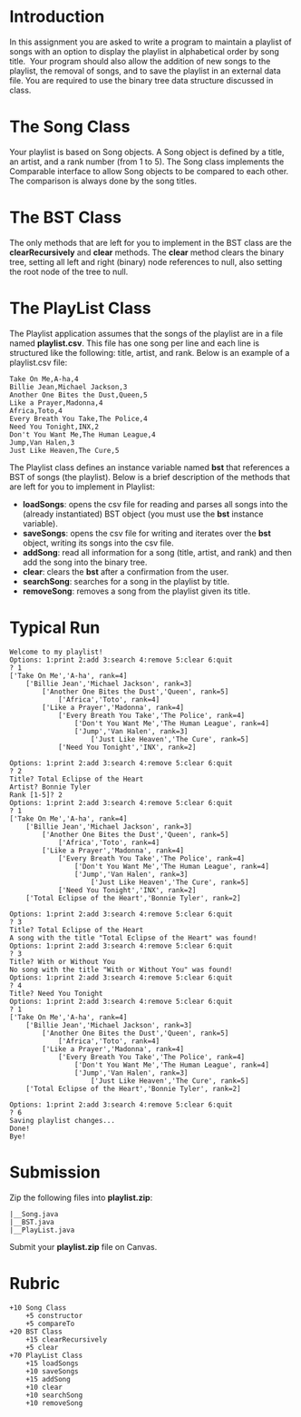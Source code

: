 # Introduction 

In this assignment you are asked to write a program to maintain a playlist of songs with an option to display the playlist in alphabetical order by song title.  Your program should also allow the addition of new songs to the playlist, the removal of songs, and to save the playlist in an external data file. You are required to use the binary tree data structure discussed in class. 

# The Song Class 

Your playlist is based on Song objects.  A Song object is defined by a title, an artist, and a rank number (from 1 to 5).  The Song class implements the Comparable<Song> interface to allow Song objects to be compared to each other. The comparison is always done by the song titles. 

# The BST Class 

The only methods that are left for you to implement in the BST class are the **clearRecursively** and **clear** methods. The **clear** method clears the binary tree, setting all left and right (binary) node references to null, also setting the root node of the tree to null. 

# The PlayList Class 

The Playlist application assumes that the songs of the playlist are in a file named **playlist.csv**. This file has one song per line and each line is structured like the following: title, artist, and rank.  Below is an example of a playlist.csv file:  

```
Take On Me,A-ha,4
Billie Jean,Michael Jackson,3
Another One Bites the Dust,Queen,5
Like a Prayer,Madonna,4
Africa,Toto,4
Every Breath You Take,The Police,4
Need You Tonight,INX,2
Don't You Want Me,The Human League,4
Jump,Van Halen,3
Just Like Heaven,The Cure,5
```

The Playlist class defines an instance variable named **bst** that references a BST of songs (the playlist). Below is a brief description of the methods that are left for you to implement in Playlist:  

* **loadSongs**: opens the csv file for reading and parses all songs into the (already instantiated) BST object (you must use the **bst** instance variable).
* **saveSongs**: opens the csv file for writing and iterates over the **bst** object, writing its songs into the csv file. 
* **addSong**: read all information for a song (title, artist, and rank) and then add the song into the binary tree. 
* **clear**: clears the **bst** after a confirmation from the user. 
* **searchSong**: searches for a song in the playlist by title. 
* **removeSong**: removes a song from the playlist given its title. 

# Typical Run 

```
Welcome to my playlist!
Options: 1:print 2:add 3:search 4:remove 5:clear 6:quit
? 1
['Take On Me','A-ha', rank=4]
	['Billie Jean','Michael Jackson', rank=3]
		['Another One Bites the Dust','Queen', rank=5]
			['Africa','Toto', rank=4]
		['Like a Prayer','Madonna', rank=4]
			['Every Breath You Take','The Police', rank=4]
				['Don't You Want Me','The Human League', rank=4]
				['Jump','Van Halen', rank=3]
					['Just Like Heaven','The Cure', rank=5]
			['Need You Tonight','INX', rank=2]

Options: 1:print 2:add 3:search 4:remove 5:clear 6:quit
? 2
Title? Total Eclipse of the Heart
Artist? Bonnie Tyler
Rank [1-5]? 2
Options: 1:print 2:add 3:search 4:remove 5:clear 6:quit
? 1
['Take On Me','A-ha', rank=4]
	['Billie Jean','Michael Jackson', rank=3]
		['Another One Bites the Dust','Queen', rank=5]
			['Africa','Toto', rank=4]
		['Like a Prayer','Madonna', rank=4]
			['Every Breath You Take','The Police', rank=4]
				['Don't You Want Me','The Human League', rank=4]
				['Jump','Van Halen', rank=3]
					['Just Like Heaven','The Cure', rank=5]
			['Need You Tonight','INX', rank=2]
	['Total Eclipse of the Heart','Bonnie Tyler', rank=2]

Options: 1:print 2:add 3:search 4:remove 5:clear 6:quit
? 3
Title? Total Eclipse of the Heart
A song with the title "Total Eclipse of the Heart" was found!
Options: 1:print 2:add 3:search 4:remove 5:clear 6:quit
? 3
Title? With or Without You
No song with the title "With or Without You" was found!
Options: 1:print 2:add 3:search 4:remove 5:clear 6:quit
? 4
Title? Need You Tonight
Options: 1:print 2:add 3:search 4:remove 5:clear 6:quit
? 1
['Take On Me','A-ha', rank=4]
	['Billie Jean','Michael Jackson', rank=3]
		['Another One Bites the Dust','Queen', rank=5]
			['Africa','Toto', rank=4]
		['Like a Prayer','Madonna', rank=4]
			['Every Breath You Take','The Police', rank=4]
				['Don't You Want Me','The Human League', rank=4]
				['Jump','Van Halen', rank=3]
					['Just Like Heaven','The Cure', rank=5]
	['Total Eclipse of the Heart','Bonnie Tyler', rank=2]

Options: 1:print 2:add 3:search 4:remove 5:clear 6:quit
? 6
Saving playlist changes...
Done!
Bye!
```

# Submission 

Zip the following files into **playlist.zip**: 

```
|__Song.java
|__BST.java
|__PlayList.java
``` 

Submit your **playlist.zip** file on Canvas. 

# Rubric 

```
+10 Song Class
    +5 constructor
    +5 compareTo
+20 BST Class 
    +15 clearRecursively
    +5 clear
+70 PlayList Class
    +15 loadSongs
    +10 saveSongs 
    +15 addSong 
    +10 clear 
    +10 searchSong 
    +10 removeSong 
```